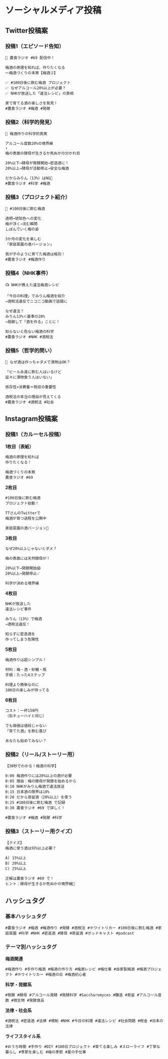 # ソーシャルメディア投稿

## Twitter投稿案

### 投稿1（エピソード告知）
```
🍶 農食ラジオ #69 配信中！

梅酒の原理を知れば、作りたくなる
〜梅酒づくりの本質【梅酒②】

✅ #100日後に飲む梅酒 プロジェクト
✅ なぜアルコール20%以上が必要？
✅ NHKが放送した「違法レシピ」の真相

家で育てる酒の楽しさを発見！
#農食ラジオ #梅酒 #発酵
```

### 投稿2（科学的発見）
```
🔬 梅酒作りの科学的真実

アルコール度数20%の境界線
↓
梅の表面の酵母が生きるか死ぬかの分かれ目

20%以下→酵母が発酵開始→密造酒に！
20%以上→酵母が活動停止→安全な梅酒

だからみりん（13%）はNG🚫
#農食ラジオ #科学 #梅酒
```

### 投稿3（プロジェクト紹介）
```
📱 #100日後に飲む梅酒

透明→琥珀色への変化
梅が浮く→沈む瞬間
しぼんでいく梅の姿

3か月の変化を楽しむ
「家庭菜園の酒バージョン」

我が子のように育てた梅酒は格別！
#農食ラジオ #梅酒作り
```

### 投稿4（NHK事件）
```
📺 NHKが教えた違法梅酒レシピ

「今日の料理」でみりん梅酒を紹介
→酒税法違反でニコニコ動画で話題に

なぜ違法？
みりん13%＜基準の20%
→発酵して「酒を作る」ことに！

知らないと危ない梅酒の科学
#農食ラジオ #NHK #酒税法
```

### 投稿5（哲学的問い）
```
🤔 なぜ酒は作っちゃダメで漬物はOK？

「ビール永遠に飲む人はいるけど
延々に漬物食う人はいない」

依存性×消費量＝税収の重要性

酒税法の本当の理由が見えてくる
#農食ラジオ #酒税法 #社会
```

## Instagram投稿案

### 投稿1（カルーセル投稿）

**1枚目（表紙）**
```
梅酒の原理を知れば
作りたくなる！

梅酒づくりの本質
農食ラジオ #69
```

**2枚目**
```
#100日後に飲む梅酒
プロジェクト始動！

TTさんのTwitterで
梅酒が育つ過程を公開中

家庭菜園の酒バージョン🌱
```

**3枚目**
```
なぜ20%以上じゃないとダメ？

梅の表面には天然酵母が！

20%以下→発酵開始😱
20%以上→発酵停止✅

科学が決める境界線
```

**4枚目**
```
NHKが放送した
違法レシピ事件

みりん（13%）で梅酒
→酒税法違反！

知らずに密造酒を
作ってしまう危険性
```

**5枚目**
```
梅酒作りは超シンプル！

材料：梅・酒・砂糖・瓶
手順：たった4ステップ

料理より簡単なのに
100日の楽しみが待ってる
```

**6枚目**
```
コスト：一杯150円
（缶チューハイと同じ）

でも価値は値段じゃない
「育てた酒」を飲む喜び

あなたも始めてみない？
```

### 投稿2（リール/ストーリー用）
```
【30秒でわかる！梅酒の科学】

0:00 梅酒作りには20%以上の酒が必要
0:05 理由：梅の酵母が発酵を始めるから
0:10 NHKがみりん梅酒で違法放送
0:15 日本酒の限界は18%
0:20 だから蒸留酒（20%以上）を使う
0:25 #100日後に飲む梅酒 で記録
0:30 農食ラジオ #69 で詳しく！

#農食ラジオ #梅酒 #発酵 #科学
```

### 投稿3（ストーリー用クイズ）
```
【クイズ】
梅酒に使う酒は何%以上必要？

A) 15%以上
B) 20%以上
C) 25%以上

正解は農食ラジオ #69 で！
ヒント：酵母が生きるか死ぬかの境界線🔬
```

## ハッシュタグ

### 基本ハッシュタグ
```
#農食ラジオ #梅酒 #梅酒作り #発酵 #酒税法 #ホワイトリカー #100日後に飲む梅酒 #家庭菜園 #科学 #NHK #密造酒 #酵母 #蒸留酒 #ポッドキャスト #podcast
```

### テーマ別ハッシュタグ

**梅酒関連**
```
#梅酒作り #手作り梅酒 #梅酒の作り方 #梅酒レシピ #梅仕事 #自家製梅酒 #梅酒プロジェクト #ホワイトリカー #梅酒の日 #梅酒初心者
```

**科学・発酵系**
```
#発酵 #酵母 #アルコール発酵 #発酵科学 #Saccharomyces #醸造 #蒸留 #アルコール度数 #微生物 #発酵食品
```

**法律・社会系**
```
#酒税法 #密造酒 #法律 #規制 #NHK #今日の料理 #違法レシピ #社会問題 #税金 #日本の法律
```

**ライフスタイル系**
```
#おうち時間 #手作り #DIY #100日プロジェクト #育てる楽しみ #スローライフ #丁寧な暮らし #季節を楽しむ #梅の季節 #夏の手仕事
```